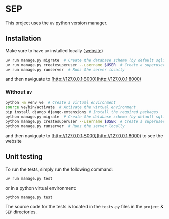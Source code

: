 # SEP
This project uses the `uv` python version manager.

## Installation
Make sure to have `uv` installed locally ([website](https://docs.astral.sh/uv/))

```bash
uv run manage.py migrate  # Create the database schema (by default sqlite)
uv run manage.py createsuperuser --username $USER  # Create a superuser to naviguate the site, the user is a CS employee by default
uv run manage.py runserver  # Runs the server locally
```

and then naviguate to [http://127.0.0.1:8000](http://127.0.0.1:8000)

### Without `uv`
```bash
python -m venv ve  # Create a virtual environment
source ve/bin/activate  # Activate the virtual environment
pip install django django-extensions # Install the required packages
python manage.py migrate  # Create the database schema (by default sqlite)
python manage.py createsuperuser --username $USER  # Create a superuser to naviguate the site, the user is a CS employee by default
python manage.py runserver  # Runs the server locally
```

and then naviguate to [http://127.0.0.1:8000](http://127.0.0.1:8000) to see the website


## Unit testing
To run the tests, simply run the following command:
```bash
uv run manage.py test
```

or in a python virtual environment:
```bash
python manage.py test
```

The source code for the tests is located in the `tests.py` files in the `project` & `SEP` directories.

